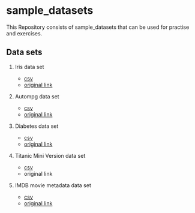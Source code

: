 # sample_datasets
This Repository consists of sample_datasets that can be used for practise and exercises.

## Data sets 
1. Iris data set
	* [csv](https://raw.githubusercontent.com/rahul96rajan/sample_datasets/master/iris.csv)
	* [original link](https://archive.ics.uci.edu/ml/datasets/iris)

2. Autompg data set
	* [csv](https://raw.githubusercontent.com/rahul96rajan/sample_datasets/master/auto-mpg.csv)
	* [original link](https://archive.ics.uci.edu/ml/datasets/auto+mpg)
	
3. Diabetes data set
	* [csv](https://raw.githubusercontent.com/rahul96rajan/sample_datasets/master/diabetes.csv)
	* [original link](https://www.kaggle.com/uciml/pima-indians-diabetes-database)

4. Titanic Mini Version data set
	* [csv](https://raw.githubusercontent.com/rahul96rajan/sample_datasets/master/Titanic_Smaller_Ver.csv)
	* original link

5.  IMDB movie metadata data set
	* [csv](https://raw.githubusercontent.com/rahul96rajan/sample_datasets/master/movie_metadata.csv)
	* [original link](https://www.kaggle.com/carolzhangdc/imdb-5000-movie-dataset) 
